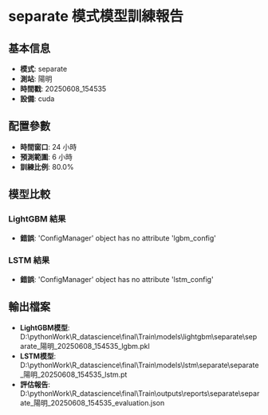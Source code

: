 
# separate 模式模型訓練報告

## 基本信息
- **模式**: separate
- **測站**: 陽明
- **時間戳**: 20250608_154535
- **設備**: cuda

## 配置參數
- **時間窗口**: 24 小時
- **預測範圍**: 6 小時
- **訓練比例**: 80.0%

## 模型比較

### LightGBM 結果

- **錯誤**: 'ConfigManager' object has no attribute 'lgbm_config'

### LSTM 結果

- **錯誤**: 'ConfigManager' object has no attribute 'lstm_config'


## 輸出檔案
- **LightGBM模型**: D:\pythonWork\R_datascience\final\Train\models\lightgbm\separate\separate_陽明_20250608_154535_lgbm.pkl
- **LSTM模型**: D:\pythonWork\R_datascience\final\Train\models\lstm\separate\separate_陽明_20250608_154535_lstm.pt
- **評估報告**: D:\pythonWork\R_datascience\final\Train\outputs\reports\separate\separate_陽明_20250608_154535_evaluation.json
